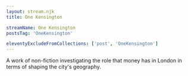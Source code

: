 ```yaml
---
layout: stream.njk
title: One Kensington

streamName: One Kensington
postsTag: 'OneKensington'

eleventyExcludeFromCollections: ['post', 'OneKensington']
---
```


A work of non-fiction investigating the role that money has in London in terms of shaping the city's geography.